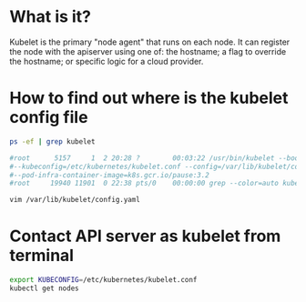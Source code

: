 # What is it?
Kubelet is the primary "node agent" that runs on each node. It can register the node with the apiserver using one of: the hostname; a flag to override the hostname; or specific logic for a cloud provider.

# How to find out where is the kubelet config file
```bash
ps -ef | grep kubelet

#root      5157     1  2 20:28 ?        00:03:22 /usr/bin/kubelet --bootstrap-kubeconfig=/etc/kubernetes/bootstrap-kubelet.conf
#--kubeconfig=/etc/kubernetes/kubelet.conf --config=/var/lib/kubelet/config.yaml --network-plugin=cni 
#--pod-infra-container-image=k8s.gcr.io/pause:3.2
#root     19940 11901  0 22:38 pts/0    00:00:00 grep --color=auto kubelet

vim /var/lib/kubelet/config.yaml
```

# Contact API server as kubelet from terminal
```bash
export KUBECONFIG=/etc/kubernetes/kubelet.conf
kubectl get nodes
```